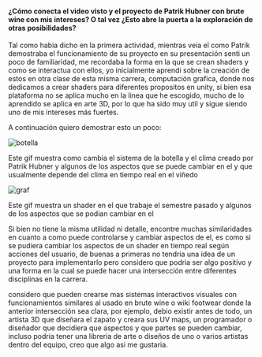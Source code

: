 #### ¿Cómo conecta el video visto y el proyecto de Patrik Hubner con brute wine con mis intereses? O tal vez ¿Esto abre la puerta a la exploración de otras posibilidades?

Tal como habia dicho en la primera actividad, mientras veia el como Patrik demostraba el funcionamiento de su proyecto en su presentación senti un poco de familiaridad, me recordaba la forma en la que se crean shaders y como se interactua con ellos, yo inicialmente aprendi sobre la creación de estos en otra clase de esta misma carrera, computación grafica, donde nos dedicamos a crear shaders para diferentes propositos en unity, si bien esa plataforma no se aplica mucho en la linea que he escogido, mucho de lo aprendido se aplica en arte 3D, por lo que ha sido muy util y sigue siendo uno de mis intereses más fuertes.

A continuación quiero demostrar esto un poco:

![botella](https://github.com/jfUPB/simulacion-Mafe-Garcia/blob/main/src/assets/botella.gif)

Este gif muestra como cambia el sistema de la botella y el clima creado por Patrik Hubner y algunos de los aspectos que se puede cambiar en el y que usualmente depende del clima en tiempo real en el viñedo

![graf](https://github.com/jfUPB/simulacion-Mafe-Garcia/blob/main/src/assets/comp%20graf.gif)

Este gif muestra un shader en el que trabaje el semestre pasado y algunos de los aspectos que se podian cambiar en el

Si bien no tiene la misma utilidad ni detalle, encontre muchas similaridades en cuanto a como puede controlarse y cambiar aspectos de el, es como si se pudiera cambiar los aspectos de un shader en tiempo real según acciones del usuario, de buenas a primeras no tendria una idea de un proyecto para implementarlo pero considero que podria ser algo positivo y una forma en la cual se puede hacer una intersección entre diferentes disciplinas en la carrera.


considero que pueden crearse mas sistemas interactivos visuales con funcionamientos similares al usado en brute wine o wiki footwear donde la anterior intersección sea clara, por ejemplo, debio existir antes de todo, un artista 3D que diseñara el zapato y creara sus UV maps, un programador o diseñador que decidiera que aspectos y que partes se pueden cambiar, incluso podria tener una libreria de arte o diseños de uno o varios artistas dentro del equipo, creo que algo asi me gustaria.
